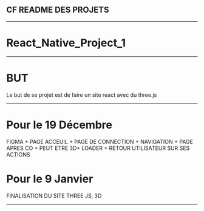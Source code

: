 ## CF README DES PROJETS

--------------------------

# React_Native_Project_1

--------------------------

# BUT

Le but de se projet est de faire un site react avec du three.js 

--------------------------

# Pour le 19 Décembre

FIGMA + PAGE ACCEUIL + PAGE DE CONNECTION + NAVIGATION + PAGE APRES CO + PEUT ETRE 3D+ LOADER + RETOUR UTILISATEUR SUR SES ACTIONS

# Pour le 9 Janvier

FINALISATION DU SITE THREE JS, 3D

--------------------------
